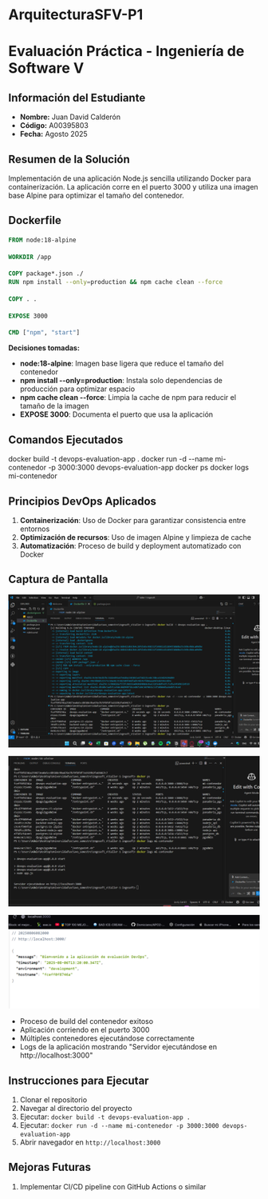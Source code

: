 # ArquitecturaSFV-P1

# Evaluación Práctica - Ingeniería de Software V

## Información del Estudiante
- **Nombre:** Juan David Calderón
- **Código:** A00395803
- **Fecha:** Agosto 2025

## Resumen de la Solución
Implementación de una aplicación Node.js sencilla utilizando Docker para containerización. La aplicación corre en el puerto 3000 y utiliza una imagen base Alpine para optimizar el tamaño del contenedor.

## Dockerfile
```dockerfile
FROM node:18-alpine

WORKDIR /app

COPY package*.json ./
RUN npm install --only=production && npm cache clean --force

COPY . .

EXPOSE 3000

CMD ["npm", "start"]
```

**Decisiones tomadas:**
- **node:18-alpine**: Imagen base ligera que reduce el tamaño del contenedor
- **npm install --only=production**: Instala solo dependencias de producción para optimizar espacio
- **npm cache clean --force**: Limpia la cache de npm para reducir el tamaño de la imagen
- **EXPOSE 3000**: Documenta el puerto que usa la aplicación

## Comandos Ejecutados
docker build -t devops-evaluation-app .
docker run -d --name mi-contenedor -p 3000:3000 devops-evaluation-app
docker ps
docker logs mi-contenedor


## Principios DevOps Aplicados
1. **Containerización**: Uso de Docker para garantizar consistencia entre entornos
2. **Optimización de recursos**: Uso de imagen Alpine y limpieza de cache
3. **Automatización**: Proceso de build y deployment automatizado con Docker

## Captura de Pantalla

![alt text](image.png)

![alt text](image-1.png)

![alt text](image-2.png)

- Proceso de build del contenedor exitoso
- Aplicación corriendo en el puerto 3000
- Múltiples contenedores ejecutándose correctamente
- Logs de la aplicación mostrando "Servidor ejecutándose en http://localhost:3000"

## Instrucciones para Ejecutar
1. Clonar el repositorio
2. Navegar al directorio del proyecto
3. Ejecutar: `docker build -t devops-evaluation-app .`
4. Ejecutar: `docker run -d --name mi-contenedor -p 3000:3000 devops-evaluation-app`
5. Abrir navegador en `http://localhost:3000`

## Mejoras Futuras
1. Implementar CI/CD pipeline con GitHub Actions o similar
